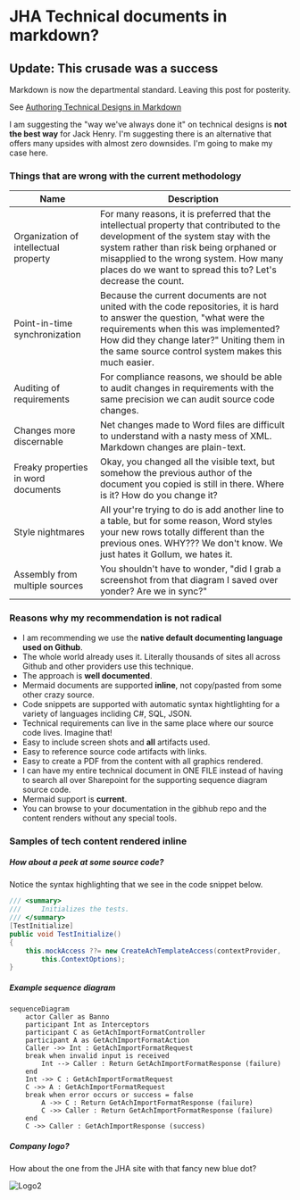 # JHA Technical documents in markdown?

## Update: This crusade was a success

Markdown is now the departmental standard.  Leaving this post for posterity.

See [Authoring Technical Designs in Markdown](https://github.com/Banno/digital-is-jha-wiki/blob/main/Standards-%26-Templates/Tech-Design-using-Markdown.md)

I am suggesting the "way we've always done it" on technical designs is **not the best way** for Jack Henry.  I'm suggesting there is an alternative that offers many upsides with almost zero downsides.  I'm going to make my case here.

### Things that are wrong with the current methodology

| Name                                         | Description
|----------------------------------------------|------------------------------------------
| Organization of intellectual property        | For many reasons, it is preferred that the intellectual property that contributed to the development of the system stay with the system rather than risk being orphaned or misapplied to the wrong system.  How many places do we want to spread this to?  Let's decrease the count.
| Point-in-time synchronization                | Because the current documents are not united with the code repositories, it is hard to answer the question, "what were the requirements when this was implemented?  How did they change later?"  Uniting them in the same source control system makes this much easier.
| Auditing of requirements                     | For compliance reasons, we should be able to audit changes in requirements with the same precision we can audit source code changes.  
| Changes more discernable                     | Net changes made to Word files are difficult to understand with a nasty mess of XML.  Markdown changes are plain-text.
| Freaky properties in word documents          | Okay, you changed all the visible text, but somehow the previous author of the document you copied is still in there.  Where is it?  How do you change it?
| Style nightmares                             | All your're trying to do is add another line to a table, but for some reason, Word styles your new rows totally different than the previous ones.  WHY???  We don't know.  We just hates it Gollum, we hates it.
| Assembly from multiple sources               | You shouldn't have to wonder, "did I grab a screenshot from that diagram I saved over yonder?  Are we in sync?"

### Reasons why my recommendation is not radical

- I am recommending we use the **native default documenting language used on Github**.
- The whole world already uses it.  Literally thousands of sites all across Github and other providers use this technique.
- The approach is **well documented**.
- Mermaid documents are supported **inline**, not copy/pasted from some other crazy source.
- Code snippets are supported with automatic syntax hightlighting for a variety of languages incliding C#, SQL, JSON.
- Technical requirements can live in the same place where our source code lives.  Imagine that!
- Easy to include screen shots and **all** artifacts used.
- Easy to reference source code artifacts with links.
- Easy to create a PDF from the content with all graphics rendered.
- I can have my entire technical document in ONE FILE instead of having to search all over Sharepoint for the supporting sequence diagram source code.
- Mermaid support is **current**.
- You can browse to your documentation in the gibhub repo and the content renders without any special tools.

### Samples of tech content rendered inline

##### How about a peek at some source code?

Notice the syntax highlighting that we see in the code snippet below.

```C#
/// <summary>
///     Initializes the tests.
/// </summary>
[TestInitialize]
public void TestInitialize()
{
    this.mockAccess ??= new CreateAchTemplateAccess(contextProvider,
        this.ContextOptions);
}
```

##### Example sequence diagram

```mermaid
sequenceDiagram
    actor Caller as Banno
    participant Int as Interceptors
    participant C as GetAchImportFormatController
    participant A as GetAchImportFormatAction
    Caller ->> Int : GetAchImportFormatRequest
    break when invalid input is received
        Int --> Caller : Return GetAchImportFormatResponse (failure) 
    end
    Int ->> C : GetAchImportFormatRequest
    C ->> A : GetAchImportFormatRequest
    break when error occurs or success = false
        A ->> C : Return GetAchImportFormatResponse (failure) 
        C ->> Caller : Return GetAchImportFormatResponse (failure) 
    end
    C ->> Caller : GetAchImportResponse (success)
```

##### Company logo?

How about the one from the JHA site with that fancy new blue dot?

![Logo2](https://www.jackhenry.com/hubfs/jhw-01/branding/jack-henry-logo.svg)
